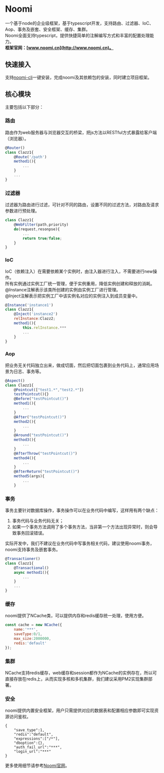 # Noomi
一个基于node的企业级框架，基于typescript开发，支持路由、过滤器、IoC、Aop、事务及嵌套、安全框架、缓存、集群。  
Noomi全面支持typescript，提供快捷简单的注解编写方式和丰富的配置处理能力。   
**框架官网：[www.noomi.cn](http://www.noomi.cn)。**
## 快速接入
支持[noomi-cli](https://www.npmjs.com/package/noomi-cli)一键安装，完成noomi及其依赖包的安装，同时建立项目框架。
## 核心模块
主要包括以下部分：
### 路由
路由作为web服务器与浏览器交互的桥梁，把js方法以RESTful方式暴露给客户端（浏览器）。
```javascript
@Router()
class Clazz1{
    @Route('/path')
    method1(){
        ...
    }
    ...
}
```
### 过滤器
过滤器为路由进行过滤，可针对不同的路由，设置不同的过滤方法，对路由及请求参数进行预处理。
```javascript
class Clazz1{
    @WebFilter(path,priority)
    do(request,resonpse){
        ...
        return true/false;
    }
}
```
### IoC
IoC（依赖注入）在需要依赖某个实例时，由注入器进行注入，不需要进行new操作。     
所有实例通过实例工厂统一管理，便于实例重用，降低实例创建和释放的消耗。   
@Instance注解表示该类所创建的实例由实例工厂进行管理。  
@Inject注解表示把实例工厂中该实例名对应的实例注入到成员变量中。
```javascript
@Instance('instance1')
class Clazz1{
    @Inject('instance2')
    relInstance:Clazz2;
    method1(){
        this.relInstance.***
        ...
    }
}
```
### Aop
把业务无关代码独立出来，做成切面，然后把切面包裹到业务代码上，通常应用场景为日志、事务等。  
```javascript
@Aspect()
class Clazz1{
    @Pointcut(["test1.*","test2.*"])
    testPointcut(){}
    @Before("testPointcut()")
    method1(){
        ...
    }
    @After("testPointcut()")
    method2(){
        ...
    }
    @Around("testPointcut()")
    method3(){
        ...
    }
    @AfterThrow("testPointcut()")
    method4(){
        ...
    }
    @AfterReturn("testPointcut()")
    method5(args){
        ...
    }
```
### 事务
事务主要针对数据库操作，事务操作可以在业务代码中编写，这样用有两个缺点：  
1. 事务代码与业务代码无关；
2. 如果一个事务方法调用了多个事务方法，当非第一个方法出现异常时，则会导致事务回滚错误。  

实际开发中，我们不建议在业务代码中写事务相关代码，建议使用noomi事务，noomi支持事务及嵌套事务。
```javascript
@Transactioner()
class Clazz1{
    @Transactional()
    async method1(){
        ...
    }
    ...
}
```
### 缓存
noomi提供了NCache类，可以提供内存和redis缓存统一处理，使用方便。
```javascript
const cache = new NCache({
    name:'***',
    saveType:0/1,
    max_size:2000000,
    redis:'default'
});
```
### 集群
NCache支持redis缓存，web缓存和session都作为NCache的实例存在，所以可直接存放在redis上，从而实现多核和多机集群，我们建议采用PM2实现集群部署。

### 安全
noomi提供内置安全框架，用户只需提供对应的数据表和配置相应参数即可实现资源访问鉴权。
```
{
    "save_type":1,
    "redis":"default",
    "expressions":["/*"],       
    "dboption":{},
    "auth_fail_url":"***",    
    "login_url":"***"         
}
```
更多使用细节请参考[Noomi官网](http://www.noomi.cn)。

